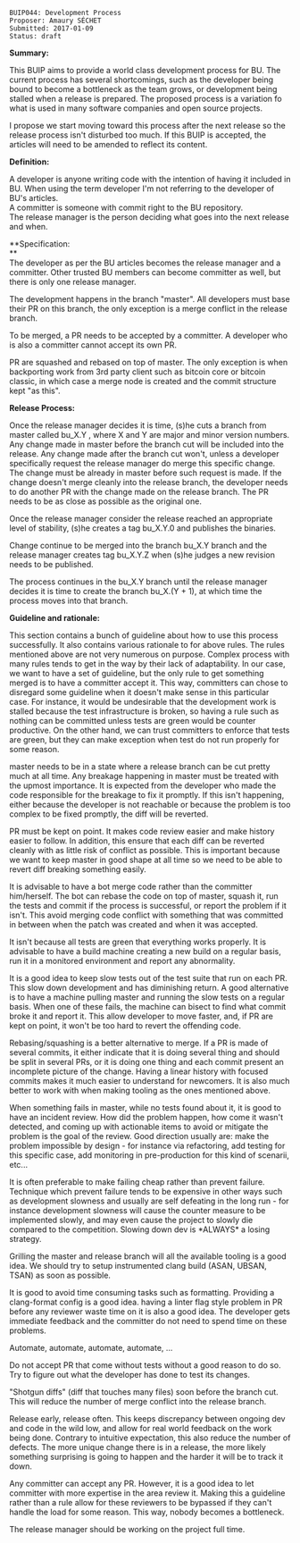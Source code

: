     BUIP044: Development Process
    Proposer: Amaury SÉCHET
    Submitted: 2017-01-09
    Status: draft

  
**Summary:**  
  
This BUIP aims to provide a world class development process for BU. The
current process has several shortcomings, such as the developer being
bound to become a bottleneck as the team grows, or development being
stalled when a release is prepared. The proposed process is a variation
fo what is used in many software companies and open source projects.  
  
I propose we start moving toward this process after the next release so
the release process isn't disturbed too much. If this BUIP is accepted,
the articles will need to be amended to reflect its content.  
  
**Definition:**  
  
A developer is anyone writing code with the intention of having it
included in BU. When using the term developer I'm not referring to the
developer of BU's articles.  
A committer is someone with commit right to the BU repository.  
The release manager is the person deciding what goes into the next
release and when.  
  
**Specification:  
**  
The developer as per the BU articles becomes the release manager and a
committer. Other trusted BU members can become committer as well, but
there is only one release manager.  
  
The development happens in the branch "master". All developers must base
their PR on this branch, the only exception is a merge conflict in the
release branch.  
  
To be merged, a PR needs to be accepted by a committer. A developer who
is also a committer cannot accept its own PR.  
  
PR are squashed and rebased on top of master. The only exception is when
backporting work from 3rd party client such as bitcoin core or bitcoin
classic, in which case a merge node is created and the commit structure
kept "as this".  
  
**Release Process:**  
  
Once the release manager decides it is time, (s)he cuts a branch from
master called bu\_X.Y , where X and Y are major and minor version
numbers. Any change made in master before the branch cut will be
included into the release. Any change made after the branch cut won't,
unless a developer specifically request the release manager do merge
this specific change. The change must be already in master before such
request is made. If the change doesn't merge cleanly into the release
branch, the developer needs to do another PR with the change made on the
release branch. The PR needs to be as close as possible as the original
one.  
  
Once the release manager consider the release reached an appropriate
level of stability, (s)he creates a tag bu\_X.Y.0 and publishes the
binaries.  
  
Change continue to be merged into the branch bu\_X.Y branch and the
release manager creates tag bu\_X.Y.Z when (s)he judges a new revision
needs to be published.  
  
The process continues in the bu\_X.Y branch until the release manager
decides it is time to create the branch bu\_X.(Y + 1), at which time the
process moves into that branch.  
  
**Guideline and rationale:**  
  
This section contains a bunch of guideline about how to use this process
successfully. It also contains various rationale to for above rules. The
rules mentioned above are not very numerous on purpose. Complex process
with many rules tends to get in the way by their lack of adaptability.
In our case, we want to have a set of guideline, but the only rule to
get something merged is to have a committer accept it. This way,
committers can chose to disregard some guideline when it doesn't make
sense in this particular case. For instance, it would be undesirable
that the development work is stalled because the test infrastructure is
broken, so having a rule such as nothing can be committed unless tests
are green would be counter productive. On the other hand, we can trust
committers to enforce that tests are green, but they can make exception
when test do not run properly for some reason.  
  
master needs to be in a state where a release branch can be cut pretty
much at all time. Any breakage happening in master must be treated with
the upmost importance. It is expected from the developer who made the
code responsible for the breakage to fix it promptly. If this isn't
happening, either because the developer is not reachable or because the
problem is too complex to be fixed promptly, the diff will be
reverted.  
  
PR must be kept on point. It makes code review easier and make history
easier to follow. In addition, this ensure that each diff can be
reverted cleanly with as little risk of conflict as possible. This is
important because we want to keep master in good shape at all time so we
need to be able to revert diff breaking something easily.  
  
It is advisable to have a bot merge code rather than the committer
him/herself. The bot can rebase the code on top of master, squash it,
run the tests and commit if the process is successful, or report the
problem if it isn't. This avoid merging code conflict with something
that was committed in between when the patch was created and when it was
accepted.  
  
It isn't because all tests are green that everything works properly. It
is advisable to have a build machine creating a new build on a regular
basis, run it in a monitored environment and report any abnormality.  
  
It is a good idea to keep slow tests out of the test suite that run on
each PR. This slow down development and has diminishing return. A good
alternative is to have a machine pulling master and running the slow
tests on a regular basis. When one of these fails, the machine can
bisect to find what commit broke it and report it. This allow developer
to move faster, and, if PR are kept on point, it won't be too hard to
revert the offending code.  
  
Rebasing/squashing is a better alternative to merge. If a PR is made of
several commits, it either indicate that it is doing several thing and
should be split in several PRs, or it is doing one thing and each commit
present an incomplete picture of the change. Having a linear history
with focused commits makes it much easier to understand for newcomers.
It is also much better to work with when making tooling as the ones
mentioned above.  
  
When something fails in master, while no tests found about it, it is
good to have an incident review. How did the problem happen, how come it
wasn't detected, and coming up with actionable items to avoid or
mitigate the problem is the goal of the review. Good direction usually
are: make the problem impossible by design - for instance via
refactoring, add testing for this specific case, add monitoring in
pre-production for this kind of scenarii, etc...  
  
It is often preferable to make failing cheap rather than prevent
failure. Technique which prevent failure tends to be expensive in other
ways such as development slowness and usually are self defeating in the
long run - for instance development slowness will cause the counter
measure to be implemented slowly, and may even cause the project to
slowly die compared to the competition. Slowing down dev is \*ALWAYS\* a
losing strategy.  
  
Grilling the master and release branch will all the available tooling is
a good idea. We should try to setup instrumented clang build (ASAN,
UBSAN, TSAN) as soon as possible.  
  
It is good to avoid time consuming tasks such as formatting. Providing a
clang-format config is a good idea. having a linter flag style problem
in PR before any reviewer waste time on it is also a good idea. The
developer gets immediate feedback and the committer do not need to spend
time on these problems.  
  
Automate, automate, automate, automate, ...  
  
Do not accept PR that come without tests without a good reason to do so.
Try to figure out what the developer has done to test its changes.  
  
"Shotgun diffs" (diff that touches many files) soon before the branch
cut. This will reduce the number of merge conflict into the release
branch.  
  
Release early, release often. This keeps discrepancy between ongoing dev
and code in the wild low, and allow for real world feedback on the work
being done. Contrary to intuitive expectation, this also reduce the
number of defects. The more unique change there is in a release, the
more likely something surprising is going to happen and the harder it
will be to track it down.  
  
Any committer can accept any PR. However, it is a good idea to let
committer with more expertise in the area review it. Making this a
guideline rather than a rule allow for these reviewers to be bypassed if
they can't handle the load for some reason. This way, nobody becomes a
bottleneck.  
  
The release manager should be working on the project full time.

